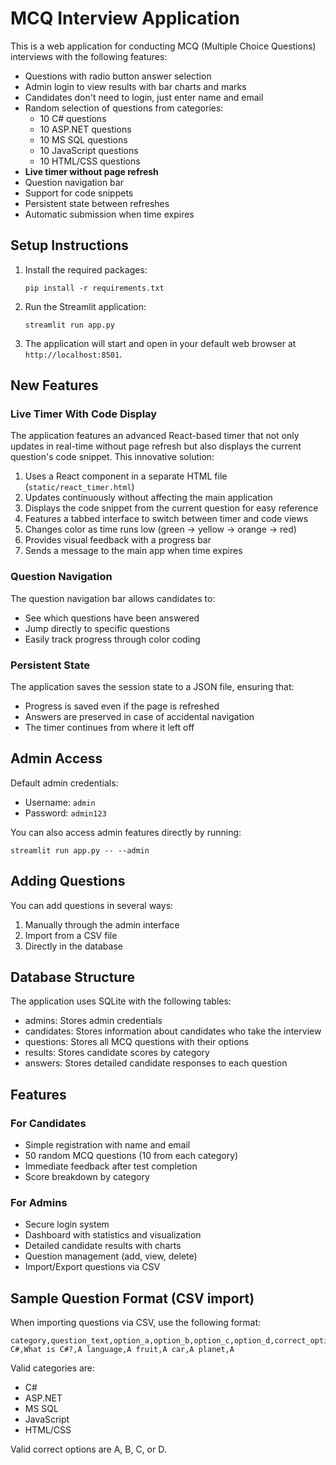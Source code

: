 # MCQ Interview Application

This is a web application for conducting MCQ (Multiple Choice Questions) interviews with the following features:

- Questions with radio button answer selection
- Admin login to view results with bar charts and marks
- Candidates don't need to login, just enter name and email
- Random selection of questions from categories:
  - 10 C# questions
  - 10 ASP.NET questions
  - 10 MS SQL questions
  - 10 JavaScript questions
  - 10 HTML/CSS questions
- **Live timer without page refresh**
- Question navigation bar
- Support for code snippets
- Persistent state between refreshes
- Automatic submission when time expires

## Setup Instructions

1. Install the required packages:
   ```
   pip install -r requirements.txt
   ```

2. Run the Streamlit application:
   ```
   streamlit run app.py
   ```

3. The application will start and open in your default web browser at `http://localhost:8501`.

## New Features

### Live Timer With Code Display

The application features an advanced React-based timer that not only updates in real-time without page refresh but also displays the current question's code snippet. This innovative solution:

1. Uses a React component in a separate HTML file (`static/react_timer.html`) 
2. Updates continuously without affecting the main application
3. Displays the code snippet from the current question for easy reference
4. Features a tabbed interface to switch between timer and code views
5. Changes color as time runs low (green → yellow → orange → red)
6. Provides visual feedback with a progress bar
7. Sends a message to the main app when time expires

### Question Navigation

The question navigation bar allows candidates to:
- See which questions have been answered
- Jump directly to specific questions
- Easily track progress through color coding

### Persistent State

The application saves the session state to a JSON file, ensuring that:
- Progress is saved even if the page is refreshed
- Answers are preserved in case of accidental navigation
- The timer continues from where it left off

## Admin Access

Default admin credentials:
- Username: `admin`
- Password: `admin123`

You can also access admin features directly by running:
```
streamlit run app.py -- --admin
```

## Adding Questions

You can add questions in several ways:

1. Manually through the admin interface
2. Import from a CSV file
3. Directly in the database

## Database Structure

The application uses SQLite with the following tables:
- admins: Stores admin credentials
- candidates: Stores information about candidates who take the interview
- questions: Stores all MCQ questions with their options
- results: Stores candidate scores by category
- answers: Stores detailed candidate responses to each question

## Features

### For Candidates
- Simple registration with name and email
- 50 random MCQ questions (10 from each category)
- Immediate feedback after test completion
- Score breakdown by category

### For Admins
- Secure login system
- Dashboard with statistics and visualization
- Detailed candidate results with charts
- Question management (add, view, delete)
- Import/Export questions via CSV

## Sample Question Format (CSV import)

When importing questions via CSV, use the following format:

```
category,question_text,option_a,option_b,option_c,option_d,correct_option
C#,What is C#?,A language,A fruit,A car,A planet,A
```

Valid categories are:
- C#
- ASP.NET
- MS SQL
- JavaScript
- HTML/CSS

Valid correct options are A, B, C, or D.
